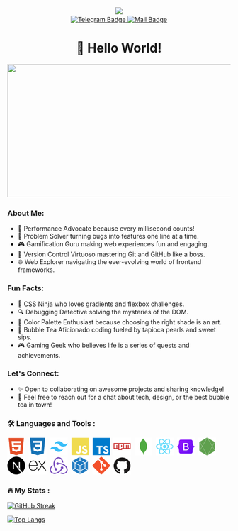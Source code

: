 <div id="header" align="center">
  <img src="https://i.giphy.com/media/v1.Y2lkPTc5MGI3NjExZGRnYzBocGM3ZzFqYWQ1dnZ0aWY4aXZ5YjR0MWdpaHdseTkwZTFyYyZlcD12MV9pbnRlcm5hbF9naWZfYnlfaWQmY3Q9cw/SHxQUaJCRSiJRz4ZmV/giphy.gif" width="200"/>
</div>
 <div id="badges" align="center">
       <a href="https://t.me/JezLeanz">
    <img src="https://img.shields.io/badge/TG-blue?logo=telegram&logoColor=cyan&style=for-the-badge" alt="Telegram Badge"/>
  </a>  
  <a href="mailto:yaroslav.saxno@inbox.ru">
    <img src="https://img.shields.io/badge/mail-white?logo=maildotru&logoColor=orange&style=for-the-badge" alt="Mail Badge"/>
  </a>
   <h1>👋 Hello World! </h1>
</div>

<div align="center">
  <img src="https://i.giphy.com/media/v1.Y2lkPTc5MGI3NjExajdzbHlua3AydG1tbDUwdGtscTVxcDlpZzFpMjRvdnVna2pvaHQwayZlcD12MV9pbnRlcm5hbF9naWZfYnlfaWQmY3Q9Zw/CuuSHzuc0O166MRfjt/giphy.gif" width="600" height="300"/>
</div>

### About Me:
- 🚀 Performance Advocate because every millisecond counts!
- 🧩 Problem Solver turning bugs into features one line at a time.
- 🎮 Gamification Guru making web experiences fun and engaging.
- 🔄 Version Control Virtuoso mastering Git and GitHub like a boss.
- 🌐 Web Explorer navigating the ever-evolving world of frontend frameworks.

### Fun Facts:
- 🌈 CSS Ninja who loves gradients and flexbox challenges.
- 🔍 Debugging Detective solving the mysteries of the DOM.
- 🎨 Color Palette Enthusiast because choosing the right shade is an art.
- :tea: Bubble Tea Aficionado coding fueled by tapioca pearls and sweet sips.
- 🎮 Gaming Geek who believes life is a series of quests and achievements.

### Let's Connect:
- ✨ Open to collaborating on awesome projects and sharing knowledge!
- 💬 Feel free to reach out for a chat about tech, design, or the best bubble tea in town!

### :hammer_and_wrench: Languages and Tools :
<img src="https://github.com/devicons/devicon/blob/master/icons/html5/html5-plain.svg" title="html5" alt="html5" width="40" height="40"/>&nbsp;
<img src="https://github.com/devicons/devicon/blob/master/icons/css3/css3-plain.svg" title="css3" alt="css3" width="40" height="40"/>&nbsp;
<img src="https://github.com/devicons/devicon/blob/master/icons/tailwindcss/tailwindcss-original.svg" title="tailwindcss" alt="tailwindcss" width="40" height="40"/>&nbsp;
<img src="https://github.com/devicons/devicon/blob/master/icons/javascript/javascript-plain.svg" title="javascript" alt="javascript" width="40" height="40"/>&nbsp;
<img src="https://github.com/devicons/devicon/blob/master/icons/typescript/typescript-plain.svg" title="typescript" alt="typescript" width="40" height="40"/>&nbsp;
<img src="https://github.com/devicons/devicon/blob/master/icons/npm/npm-original-wordmark.svg" title="npm" alt="npm" width="40" height="40"/>&nbsp;
<img src="https://github.com/devicons/devicon/blob/master/icons/mongodb/mongodb-plain.svg" title="mongodb" alt="mongodb" width="40" height="40"/>&nbsp;
<img src="https://github.com/devicons/devicon/blob/master/icons/react/react-original.svg" title="react" alt="react" width="40" height="40"/>&nbsp;
<img src="https://github.com/devicons/devicon/blob/master/icons/bootstrap/bootstrap-original.svg" title="bootstrap" alt="bootstrap" width="40" height="40"/>&nbsp;
<img src="https://github.com/devicons/devicon/blob/master/icons/nodejs/nodejs-plain.svg" title="nodejs" alt="nodejs" width="40" height="40"/>&nbsp;
<img src="https://github.com/devicons/devicon/blob/master/icons/nextjs/nextjs-plain.svg" title="nextjs" alt="nextjs" width="40" height="40"/>&nbsp;
<img src="https://github.com/devicons/devicon/blob/master/icons/express/express-original.svg" title="express" alt="express" width="40" height="40"/>&nbsp;
<img src="https://github.com/devicons/devicon/blob/master/icons/redux/redux-original.svg" title="redux" alt="redux" width="40" height="40"/>&nbsp;
<img src="https://github.com/devicons/devicon/blob/master/icons/webpack/webpack-plain.svg" title="webpack" alt="webpack" width="40" height="40"/>&nbsp;
<img src="https://github.com/devicons/devicon/blob/master/icons/git/git-plain.svg" title="git" alt="git" width="40" height="40"/>&nbsp;
<img src="https://github.com/devicons/devicon/blob/master/icons/github/github-original.svg" title="github" alt="github" width="40" height="40"/>&nbsp;


### :fire: My Stats :
[![GitHub Streak](http://github-readme-streak-stats.herokuapp.com?user=Jequda&theme=dark&background=000000)](https://git.io/streak-stats)  

[![Top Langs](https://github-readme-stats.vercel.app/api/top-langs/?username=Jequda&layout=compact&theme=vision-friendly-dark)](https://github.com/anuraghazra/github-readme-stats)

<!--
**Jequda/Jequda** is a ✨ _special_ ✨ repository because its `README.md` (this file) appears on your GitHub profile.

Here are some ideas to get you started:

- 🔭 I’m currently working on ...
- 🌱 I’m currently learning ...
- 👯 I’m looking to collaborate on ...
- 🤔 I’m looking for help with ...
- 💬 Ask me about ...
- 📫 How to reach me: ...
- 😄 Pronouns: ...
- ⚡ Fun fact: ...
-->
